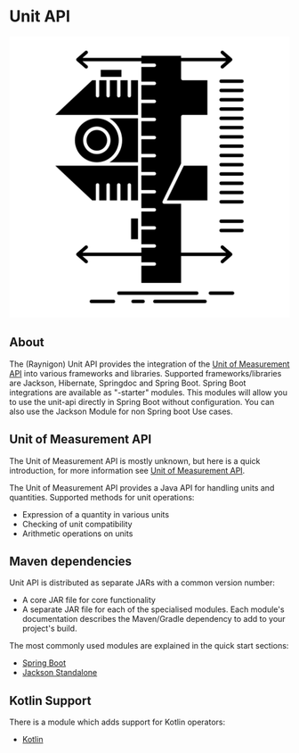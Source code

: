 # Unit API

![](./logo.png)

## About

The (Raynigon) Unit API provides the integration of the [Unit of Measurement API](https://github.com/unitsofmeasurement) into various frameworks and libraries.
Supported frameworks/libraries are Jackson, Hibernate, Springdoc and Spring Boot.
Spring Boot integrations are available as "-starter" modules. 
This modules will allow you to use the unit-api directly in Spring Boot without configuration.
You can also use the Jackson Module for non Spring boot Use cases.

## Unit of Measurement API

The Unit of Measurement API is mostly unknown, but here is a quick introduction, for more information see [Unit of Measurement API](https://unitsofmeasurement.github.io/unit-api/).

The Unit of Measurement API provides a Java API for handling units and quantities.
Supported methods for unit operations:

  * Expression of a quantity in various units
  * Checking of unit compatibility
  * Arithmetic operations on units

## Maven dependencies

Unit API is distributed as separate JARs with a common version number:

  * A core JAR file for core functionality
  * A separate JAR file for each of the specialised modules. 
Each module's documentation describes the Maven/Gradle dependency to add to your project's build.

The most commonly used modules are explained in the quick start sections:

  * [Spring Boot](/quickstart/spring-boot)
  * [Jackson Standalone](/quickstart/jackson)

## Kotlin Support

There is a module which adds support for Kotlin operators:

  * [Kotlin](/modules/kotlin-module)